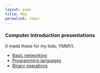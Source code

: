 ```yaml
---
layout: page
title: Map
permalink: /map/
---
```


### Computer Introduction presentations

(I made these for my kids; YMMV).
* [Basic networking](/intro/networking.html)
* [Programming languages](/intro/programming_languages.html)
* [Binary operations](/intro/xor_and_checksums.html)
